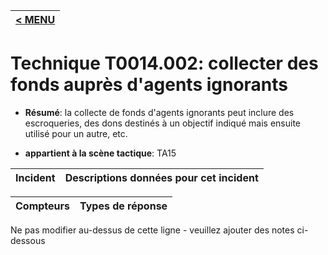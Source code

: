 |[< MENU](../../README.md)|
|---|
# Technique T0014.002: collecter des fonds auprès d'agents ignorants

* **Résumé**: la collecte de fonds d'agents ignorants peut inclure des escroqueries, des dons destinés à un objectif indiqué mais ensuite utilisé pour un autre, etc.

* **appartient à la scène tactique**: TA15


|Incident |Descriptions données pour cet incident |
|-------- |-------------------- |



|Compteurs |Types de réponse |
|-------- |-------------- |


Ne pas modifier au-dessus de cette ligne - veuillez ajouter des notes ci-dessous